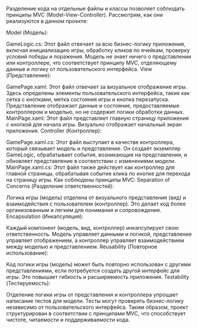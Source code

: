 Разделение кода на отдельные файлы и классы позволяет соблюдать принципы MVC (Model-View-Controller). Рассмотрим, как они реализуются в данном проекте:

Model (Модель):

GameLogic.cs: Этот файл отвечает за всю бизнес-логику приложения, включая инициализацию игры, обработку кликов по ячейкам, проверку условий победы и поражения. Модель не знает ничего о представлении или контроллере, что соответствует принципу MVC, отделяющему данные и логику от пользовательского интерфейса.
View (Представление):

GamePage.xaml: Этот файл отвечает за визуальное отображение игры. Здесь определены элементы пользовательского интерфейса, такие как сетка с кнопками, метка состояния игры и кнопка перезапуска. Представление отображает данные и состояние, предоставляемые контроллером и моделью, но не содержит логики обработки данных.
MainPage.xaml: Этот файл представляет главную страницу приложения с кнопкой для начала игры. Визуально отображает начальный экран приложения.
Controller (Контроллер):

GamePage.xaml.cs: Этот файл выступает в качестве контроллера, который связывает модель и представление. Он создаёт экземпляр GameLogic, обрабатывает события, возникающие на представлении, и обновляет представление в соответствии с изменениями модели.
MainPage.xaml.cs: Этот файл также действует как контроллер для главной страницы, обрабатывая событие клика по кнопке для перехода на страницу игры.
Как соблюдены принципы MVC:
Separation of Concerns (Разделение ответственностей):

Логика игры (модель) отделена от визуального представления (вид) и взаимодействия с пользователем (контроллер). Это делает код более организованным и легким для понимания и сопровождения.
Encapsulation (Инкапсуляция):

Каждый компонент (модель, вид, контроллер) инкапсулирует свою ответственность. Модель управляет данными и логикой, представление управляет отображением, а контроллер управляет взаимодействием между моделью и представлением.
Reusability (Повторное использование):

Код логики игры (модель) может быть повторно использован с другими представлениями, если потребуется создать другой интерфейс для игры. Это повышает гибкость и расширяемость приложения.
Testability (Тестируемость):

Отделение логики игры от представления и контроллера упрощает написание тестов для модели. Тесты могут проверять бизнес-логику независимо от пользовательского интерфейса.
Таким образом, проект структурирован в соответствии с принципами MVC, что способствует чистоте, читаемости и поддерживаемости кода.
